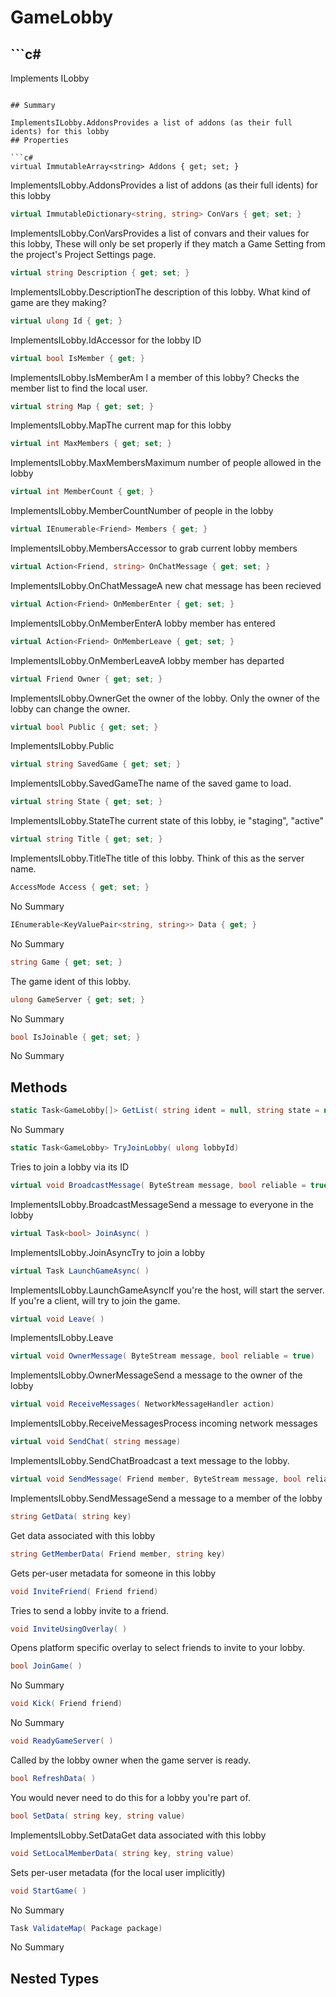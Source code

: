 # GameLobby

## ```c#
Implements ILobby
```

## Summary

ImplementsILobby.AddonsProvides a list of addons (as their full idents) for this lobby
## Properties

```c#
virtual ImmutableArray<string> Addons { get; set; } 
```
ImplementsILobby.AddonsProvides a list of addons (as their full idents) for this lobby
```c#
virtual ImmutableDictionary<string, string> ConVars { get; set; } 
```
ImplementsILobby.ConVarsProvides a list of convars and their values for this lobby,
These will only be set properly if they match a Game Setting from the project's Project Settings page.
```c#
virtual string Description { get; set; } 
```
ImplementsILobby.DescriptionThe description of this lobby. What kind of game are they making?
```c#
virtual ulong Id { get; } 
```
ImplementsILobby.IdAccessor for the lobby ID
```c#
virtual bool IsMember { get; } 
```
ImplementsILobby.IsMemberAm I a member of this lobby? Checks the member list to find the local user.
```c#
virtual string Map { get; set; } 
```
ImplementsILobby.MapThe current map for this lobby
```c#
virtual int MaxMembers { get; set; } 
```
ImplementsILobby.MaxMembersMaximum number of people allowed in the lobby
```c#
virtual int MemberCount { get; } 
```
ImplementsILobby.MemberCountNumber of people in the lobby
```c#
virtual IEnumerable<Friend> Members { get; } 
```
ImplementsILobby.MembersAccessor to grab current lobby members
```c#
virtual Action<Friend, string> OnChatMessage { get; set; } 
```
ImplementsILobby.OnChatMessageA new chat message has been recieved
```c#
virtual Action<Friend> OnMemberEnter { get; set; } 
```
ImplementsILobby.OnMemberEnterA lobby member has entered
```c#
virtual Action<Friend> OnMemberLeave { get; set; } 
```
ImplementsILobby.OnMemberLeaveA lobby member has departed
```c#
virtual Friend Owner { get; set; } 
```
ImplementsILobby.OwnerGet the owner of the lobby. Only the owner of the lobby can change the owner.
```c#
virtual bool Public { get; set; } 
```
ImplementsILobby.Public
```c#
virtual string SavedGame { get; set; } 
```
ImplementsILobby.SavedGameThe name of the saved game to load.
```c#
virtual string State { get; set; } 
```
ImplementsILobby.StateThe current state of this lobby, ie "staging", "active"
```c#
virtual string Title { get; set; } 
```
ImplementsILobby.TitleThe title of this lobby. Think of this as the server name.
```c#
AccessMode Access { get; set; } 
```
No Summary
```c#
IEnumerable<KeyValuePair<string, string>> Data { get; } 
```
No Summary
```c#
string Game { get; set; } 
```
The game ident of this lobby.
```c#
ulong GameServer { get; set; } 
```
No Summary
```c#
bool IsJoinable { get; set; } 
```
No Summary
## Methods

```c#
static Task<GameLobby[]> GetList( string ident = null, string state = null) 
```
No Summary
```c#
static Task<GameLobby> TryJoinLobby( ulong lobbyId) 
```
Tries to join a lobby via its ID
```c#
virtual void BroadcastMessage( ByteStream message, bool reliable = true) 
```
ImplementsILobby.BroadcastMessageSend a message to everyone in the lobby
```c#
virtual Task<bool> JoinAsync( ) 
```
ImplementsILobby.JoinAsyncTry to join a lobby
```c#
virtual Task LaunchGameAsync( ) 
```
ImplementsILobby.LaunchGameAsyncIf you're the host, will start the server. If you're a client, will try to join the game.
```c#
virtual void Leave( ) 
```
ImplementsILobby.Leave
```c#
virtual void OwnerMessage( ByteStream message, bool reliable = true) 
```
ImplementsILobby.OwnerMessageSend a message to the owner of the lobby
```c#
virtual void ReceiveMessages( NetworkMessageHandler action) 
```
ImplementsILobby.ReceiveMessagesProcess incoming network messages
```c#
virtual void SendChat( string message) 
```
ImplementsILobby.SendChatBroadcast a text message to the lobby.
```c#
virtual void SendMessage( Friend member, ByteStream message, bool reliable = true) 
```
ImplementsILobby.SendMessageSend a message to a member of the lobby
```c#
string GetData( string key) 
```
Get data associated with this lobby
```c#
string GetMemberData( Friend member, string key) 
```
Gets per-user metadata for someone in this lobby
```c#
void InviteFriend( Friend friend) 
```
Tries to send a lobby invite to a friend.
```c#
void InviteUsingOverlay( ) 
```
Opens platform specific overlay to select friends to invite to your lobby.
```c#
bool JoinGame( ) 
```
No Summary
```c#
void Kick( Friend friend) 
```
No Summary
```c#
void ReadyGameServer( ) 
```
Called by the lobby owner when the game server is ready.
```c#
bool RefreshData( ) 
```
You would never need to do this for a lobby you're part of.
```c#
bool SetData( string key, string value) 
```
ImplementsILobby.SetDataGet data associated with this lobby
```c#
void SetLocalMemberData( string key, string value) 
```
Sets per-user metadata (for the local user implicitly)
```c#
void StartGame( ) 
```
No Summary
```c#
Task ValidateMap( Package package) 
```
No Summary
## Nested Types

